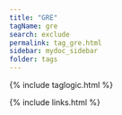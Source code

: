 ```yaml
---
title: "GRE"
tagName: gre
search: exclude
permalink: tag_gre.html
sidebar: mydoc_sidebar
folder: tags
---
```

{% include taglogic.html %}

{% include links.html %}
